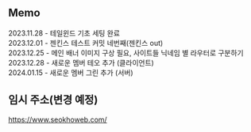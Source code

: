 ## Memo

2023.11.28 - 테일윈드 기초 세팅 완료   
2023.12.01 - 젠킨스 테스트 커밋 네번째(젠킨스 out)   
2023.12.25 - 메인 배너 이미지 구상 필요, 사이트들 닉네임 별 라우터로 구분하기   
2023.12.28 - 새로운 멤버 테오 추가 (클라이언트)   
2024.01.15 - 새로운 멤버 그린 추가 (서버)   

## 임시 주소(변경 예정)
https://www.seokhoweb.com/
